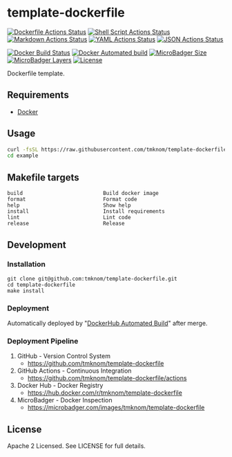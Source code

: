 # template-dockerfile

[![Dockerfile Actions Status](https://github.com/tmknom/template-dockerfile/workflows/Dockerfile/badge.svg)](https://github.com/tmknom/template-dockerfile/actions?query=workflow%3ADockerfile)
[![Shell Script Actions Status](https://github.com/tmknom/template-dockerfile/workflows/Shell%20Script/badge.svg)](https://github.com/tmknom/template-dockerfile/actions?query=workflow%3A%22Shell+Script%22)
[![Markdown Actions Status](https://github.com/tmknom/template-dockerfile/workflows/Markdown/badge.svg)](https://github.com/tmknom/template-dockerfile/actions?query=workflow%3AMarkdown)
[![YAML Actions Status](https://github.com/tmknom/template-dockerfile/workflows/YAML/badge.svg)](https://github.com/tmknom/template-dockerfile/actions?query=workflow%3AYAML)
[![JSON Actions Status](https://github.com/tmknom/template-dockerfile/workflows/JSON/badge.svg)](https://github.com/tmknom/template-dockerfile/actions?query=workflow%3AJSON)

[![Docker Build Status](https://img.shields.io/docker/cloud/build/tmknom/template-dockerfile.svg?logo=docker)](https://hub.docker.com/r/tmknom/template-dockerfile/builds/)
[![Docker Automated build](https://img.shields.io/docker/cloud/automated/tmknom/template-dockerfile.svg?logo=docker)](https://hub.docker.com/r/tmknom/template-dockerfile/)
[![MicroBadger Size](https://img.shields.io/microbadger/image-size/tmknom/template-dockerfile.svg?logo=docker)](https://microbadger.com/images/tmknom/template-dockerfile)
[![MicroBadger Layers](https://img.shields.io/microbadger/layers/tmknom/template-dockerfile.svg?logo=docker)](https://microbadger.com/images/tmknom/template-dockerfile)
[![License](https://img.shields.io/github/license/tmknom/template-dockerfile.svg)](https://opensource.org/licenses/Apache-2.0)

Dockerfile template.

## Requirements

- [Docker](https://www.docker.com/)

## Usage

```sh
curl -fsSL https://raw.githubusercontent.com/tmknom/template-dockerfile/master/install | sh -s example
cd example
```

## Makefile targets

```text
build                          Build docker image
format                         Format code
help                           Show help
install                        Install requirements
lint                           Lint code
release                        Release
```

## Development

### Installation

```shell
git clone git@github.com:tmknom/template-dockerfile.git
cd template-dockerfile
make install
```

### Deployment

Automatically deployed by "[DockerHub Automated Build](https://docs.docker.com/docker-hub/builds/)" after merge.

### Deployment Pipeline

1. GitHub - Version Control System
   - <https://github.com/tmknom/template-dockerfile>
2. GitHub Actions - Continuous Integration
   - <https://github.com/tmknom/template-dockerfile/actions>
3. Docker Hub - Docker Registry
   - <https://hub.docker.com/r/tmknom/template-dockerfile>
4. MicroBadger - Docker Inspection
   - <https://microbadger.com/images/tmknom/template-dockerfile>

## License

Apache 2 Licensed. See LICENSE for full details.
